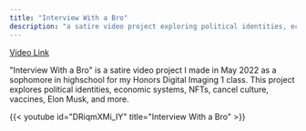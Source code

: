```yaml
---
title: "Interview With a Bro"
description: "a satire video project exploring political identities, economic systems, NFTs, cancel culture, vaccines, Elon Musk, and more"
---
```


[Video Link](https://www.youtube.com/watch?v=DRiqmXMi_IY)

"Interview With a Bro" is a satire video project I made in May 2022 as a sophomore in highschool for my Honors Digital Imaging 1 class. This project explores political identities, economic systems, NFTs, cancel culture, vaccines, Elon Musk, and more.

{{< youtube id="DRiqmXMi_IY" title="Interview With a Bro" >}}